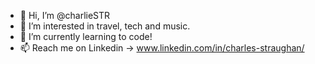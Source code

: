 - 👋 Hi, I’m @charlieSTR
- 👀 I’m interested in travel, tech and music.
- 🌱 I’m currently learning to code!
- 📫 Reach me on Linkedin -> www.linkedin.com/in/charles-straughan/

<!---
charlieSTR/charlieSTR is a ✨ special ✨ repository because its `README.md` (this file) appears on your GitHub profile.
You can click the Preview link to take a look at your changes.
--->
